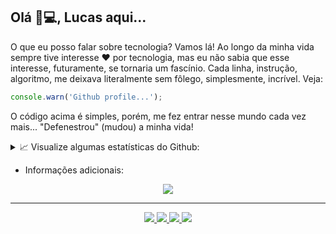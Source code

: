 <!--
**lucasbernardol/lucasbernardol** is a ✨ _special_ ✨ repository because its `README.md` (this file) appears on your GitHub profile.

Here are some ideas to get you started:

- 🔭 I’m currently working on ...
- 🌱 I’m currently learning ...
- 👯 I’m looking to collaborate on ...
- 🤔 I’m looking for help with ...
- 💬 Ask me about ...
- 📫 How to reach me: ...
- 😄 Pronouns: ...
- ⚡ Fun fact: ...
-->

<h2 align="left">
  Olá 🚀💻, Lucas aqui...
</h2>

<div align="left">
  <p>
    O que eu posso falar sobre tecnologia? Vamos lá! 
    Ao longo da minha vida sempre tive interesse ❤️ por tecnologia, mas eu não
    sabia que esse interesse, futuramente, se tornaria um fascínio. Cada linha,
    instrução, algoritmo, me deixava literalmente sem fôlego, simplesmente, incrível. Veja:
  </p>
</div>

```javascript
console.warn('Github profile...');
```

<div align="left">
  <p> 
    O código acima é simples, porém, me fez entrar nesse mundo cada vez mais...
    "Defenestrou" (mudou) a minha vida!
  </p>
</div>


<details>
  <summary>📈 Visualize algumas estatísticas do Github:</summary>
  <br/>
  <div>
    <a href="">
      <img src="https://github-readme-stats.vercel.app/api?username=lucasbernardol&show_icons=true&theme=dracula&include_all_commits=true&count_private=true" />
    </a>
    &nbsp;
    &nbsp;
    <a href="">
      <img src="https://github-readme-stats.vercel.app/api/top-langs/?username=lucasbernardol&layout=compact&theme=dracula"/>
    </a>
  </div>
</details>

- Informações adicionais:

<div align="center">
  <img  src="https://github-readme-streak-stats.herokuapp.com/?user=lucasbernardol&theme=react&date_format=j%20M%5B%20Y%5D">
</div>

<hr />

<div align="center">
  <p>
    <a target="_blank" href="https://codepen.io/lucasbernardol">
      <img src="https://img.shields.io/badge/-lucasbernardol-5D8BF4?style=flat&logo=codepen" />
    </a>
    <a  target="_blank" href="https://www.instagram.com/lucasbernardo.lira/">
      <img src="https://img.shields.io/badge/-lucasbernardol-5D8BF4?style=flat&logo=instagram&logoColor=white" />
    </a>
    <a target="_blank" href="https://www.instagram.com/lucasbernardo.lira/">
      <img src="https://img.shields.io/badge/-jose.lukass03@gmail.com-5D8BF4?style=flat&logo=Gmail&logoColor=white" />
    </a>
    <a target="_blank" href=" https://www.linkedin.com/in/lucasbernardol/">
      <img src="https://img.shields.io/badge/-José Lucas-5D8BF4?style=flat&logo=linkedin&logoColor=white" />
    </a>
   </p>
</div>
